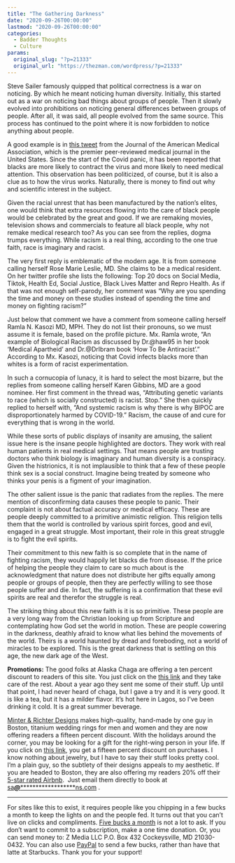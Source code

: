 ```yaml
---
title: "The Gathering Darkness"
date: "2020-09-26T00:00:00"
lastmod: "2020-09-26T00:00:00"
categories:
  - Badder Thoughts
  - Culture
params:
  original_slug: "?p=21333"
  original_url: "https://thezman.com/wordpress/?p=21333"
---
```


Steve Sailer famously quipped that political correctness is a war on
noticing. By which he meant noticing human diversity. Initially, this
started out as a war on noticing bad things about groups of people. Then
it slowly evolved into prohibitions on noticing general differences
between groups of people. After all, it was said, all people evolved
from the same source. This process has continued to the point where it
is now forbidden to notice anything about people.

A good example is in
<a href="https://twitter.com/JAMA_current/status/1304102350857154567"
rel="noopener noreferrer" target="_blank">this tweet</a> from the
Journal of the American Medical Association, which is the premier
peer-reviewed medical journal in the United States. Since the start of
the Covid panic, it has been reported that blacks are more likely to
contract the virus and more likely to need medical attention. This
observation has been politicized, of course, but it is also a clue as to
how the virus works. Naturally, there is money to find out why and
scientific interest in the subject.

Given the racial unrest that has been manufactured by the nation’s
elites, one would think that extra resources flowing into the care of
black people would be celebrated by the great and good. If we are
remaking movies, television shows and commercials to feature all black
people, why not remake medical research too? As you can see from the
replies, dogma trumps everything. While racism is a real thing,
according to the one true faith, race is imaginary and racist.

The very first reply is emblematic of the modern age. It is from someone
calling herself Rose Marie Leslie, MD. She claims to be a medical
resident. On her twitter profile she lists the following: Top 20 docs on
Social Media, Tiktok, Health Ed, Social Justice, Black Lives Matter and
Repro Health. As if that was not enough self-parody, her comment was
“Why are you spending the time and money on these studies instead of
spending the time and money on fighting racism?”

Just below that comment we have a comment from someone calling herself
Ramla N. Kasozi MD, MPH. They do not list their pronouns, so we must
assume it is female, based on the profile picture. Mx. Ramla wrote, “An
example of Biological Racism as discussed by Dr.@haw95 in her book
‘Medical Apartheid’ and Dr.@DrIbram book ‘How To Be Antiracist’.”
According to Mx. Kasozi, noticing that Covid infects blacks more than
whites is a form of racist experimentation.

In such a cornucopia of lunacy, it is hard to select the most bizarre,
but the replies from someone calling herself Karen Gibbins, MD are a
good nominee. Her first comment in the thread was, “Attributing genetic
variants to race (which is socially constructed) is racist. Stop.” She
then quickly replied to herself with, “And systemic racism is why there
is why BIPOC are disproportionately harmed by COVID-19.” Racism, the
cause of and cure for everything that is wrong in the world.

While these sorts of public displays of insanity are amusing, the
salient issue here is the insane people highlighted are doctors. They
work with real human patients in real medical settings. That means
people are trusting doctors who think biology is imaginary and human
diversity is a conspiracy. Given the histrionics, it is not implausible
to think that a few of these people think sex is a social construct.
Imagine being treated by someone who thinks your penis is a figment of
your imagination.

The other salient issue is the panic that radiates from the replies. The
mere mention of disconfirming data causes these people to panic. Their
complaint is not about factual accuracy or medical efficacy. These are
people deeply committed to a primitive animistic religion. This religion
tells them that the world is controlled by various spirit forces, good
and evil, engaged in a great struggle. Most important, their role in
this great struggle is to fight the evil spirits.

Their commitment to this new faith is so complete that in the name of
fighting racism, they would happily let blacks die from disease. If the
price of helping the people they claim to care so much about is the
acknowledgment that nature does not distribute her gifts equally among
people or groups of people, then they are perfectly willing to see those
people suffer and die. In fact, the suffering is a confirmation that
these evil spirits are real and therefor the struggle is real.

The striking thing about this new faith is it is so primitive. These
people are a very long way from the Christian looking up from Scripture
and contemplating how God set the world in motion. These are people
cowering in the darkness, deathly afraid to know what lies behind the
movements of the world. Theirs is a world haunted by dread and
foreboding, not a world of miracles to be explored. This is the great
darkness that is settling on this age, the new dark age of the West.

**Promotions:** The good folks at Alaska Chaga are offering a ten
percent discount to readers of this site. You just click on the
<a href="https://alaskachaga.us/discount/ZMAN" rel="noopener noreferrer"
target="_blank">this link</a> and they take care of the rest. About a
year ago they sent me some of their stuff. Up until that point, I had
never heard of chaga, but I gave a try and it is very good. It is like a
tea, but it has a milder flavor. It’s hot here in Lagos, so I’ve been
drinking it cold. It is a great summer beverage.

<a href="https://www.minterandrichterdesigns.com/"
rel="noreferrer nofollow noopener" target="_blank">Minter &amp; Richter
Designs</a> makes high-quality, hand-made by one guy in Boston,
titanium wedding rings for men and women and they are now offering
readers a fifteen percent discount. With the holidays around the corner,
you may be looking for a gift for the right-wing person in your life. If
you click
on <a href="https://www.minterandrichterdesigns.com/discount/ZMAN"
rel="noreferrer nofollow noopener" target="_blank">this link</a>, you
get a fifteen percent discount on purchases. I know nothing about
jewelry, but I have to say their stuff looks pretty cool. I’m a plain
guy, so the subtlety of their designs appeals to my aesthetic.
<span class="highlight"><span class="colour"><span class="font"><span class="size">
If you are headed to Boston, they are also offering my readers 20% off
their <a
href="https://www.airbnb.com/users/7988017/listings?user_id=7988017&amp;s=3"
rel="noopener noreferrer" target="_blank">5-star rated Airbnb</a>.  Just
email them directly to book at
<a href="mailto:sa***@*********************ns.com"
data-original-string="Aj/l0fXFWCoZ7Nm3L8N3lA==cb7o9z1yb0SkLQACLQDGbS2nvd9InxQaXGrjyWjV4roZp3KC732HTEnSjkuSiq9m28R"><span
class="apbct-email-encoder"
data-original-string="f8Uxj/X/R/Usmu0iVQ362Q==cb74jCgMUPz7OuvWo8ADiRiZxg/2a5DY7t/lGG8b6/boBtZYAJFgMiDf30xn4vLBqmi"
title="This contact has been encoded by Anti-Spam by CleanTalk. Click to decode. To finish the decoding make sure that JavaScript is enabled in your browser.">sa<span
class="apbct-blur">***</span>@<span
class="apbct-blur">*********************</span>ns.com</span></a>
.</span></span></span></span>

------------------------------------------------------------------------

For sites like this to exist, it requires people like you chipping in a
few bucks a month to keep the lights on and the people fed. It turns out
that you can’t live on clicks and compliments.
<a href="https://www.subscribestar.com/the-z-blog"
rel="noopener noreferrer" target="_blank">Five bucks a month</a> is not
a lot to ask. If you don’t want to commit to a subscription, make a one
time donation. Or, you can send money to: Z Media LLC P.O. Box 432
Cockeysville, MD 21030-0432. You can also use <a
href="https://www.paypal.com/cgi-bin/webscr?cmd=_s-xclick&amp;hosted_button_id=UDAS2Q8JYA6CN&amp;source=url"
rel="noopener noreferrer" target="_blank">PayPal</a> to send a few
bucks, rather than have that latte at Starbucks. Thank you for your
support!
